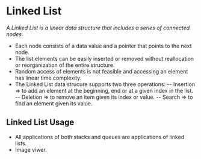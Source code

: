 # Linked List

_A Linked List is a linear data structure that includes a series of connected nodes._

- Each node consists of a data value and a pointer that points to the next node.
- The list elements can be easily inserted or removed without reallocation or reorganization of the entire structure.
- Random access of elements is not feasible and accessing an element has linear time complexity.
- The Linked List data strucure supports two three operations:
  -- Insertion => to add an element at the beginning, end or at a given index in the list.
  -- Deletion  => to remove an item given its index or value.
  -- Search    => to find an element given its value.

## Linked List Usage

- All applications of both stacks and queues are applications of linked lists.
- Image viwer.
